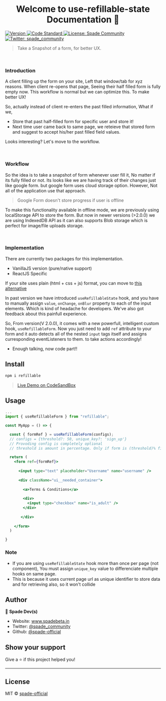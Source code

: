 
<h1 align="center">Welcome to use-refillable-state Documentation 👋</h1>
<p>
  <a href="https://www.npmjs.com/package/use-refillable-state" target="_blank">
    <img alt="Version" src="https://img.shields.io/npm/v/use-refillable-state.svg">
  </a>
  <a href="https://standardjs.com" target="_blank">
    <img alt="Code Standard" src="https://img.shields.io/badge/code_style-standard-brightgreen.svg">
  </a>
  <a href="#" target="_blank">
    <img alt="License: Spade Community" src="https://img.shields.io/badge/License-Spade Community-yellow.svg" />
  </a>
  <a href="https://twitter.com/spade_community" target="_blank">
    <img alt="Twitter: spade_community" src="https://img.shields.io/twitter/follow/spade_community.svg?style=social" />
  </a>
</p>

> Take a Snapshot of a form, for better UX. 

<br/>

### Introduction
A client filling up the form on your site, Left that window/tab for xyz reasons. When client re-opens that page, Seeing their half filled form is fully empty now. This workflow is normal but we can optimize this. To make better UX! 

So, actually instead of client re-enters the past filled information, What if we,
- Store that past half-filled form for specific user and store it!
- Next time user came back to same page, we reteieve that stored form and suggest to accept his/her past filled field values.

Looks interesting? Let's move to the workflow.

<br/>

### Workflow
So the idea is to take a snapshot of form whenever user fill it, No matter if its fully filled or not. Its looks like we are having track of their changes just like google form. but google form uses cloud storage option. However, Not all of the application use that approach.

> Google Form doesn't store progress if user is offline

To make this functionality available in offline mode, we are previously using localStorage API to store the form. 
But now in newer versions (>2.0.0) we are using IndexedDB API as it can also supports Blob storage which is perfect for image/file uploads storage.

<br/>

### Implementation
There are currently two packages for this implementation.
- VanillaJS version (pure/native support)
- ReactJS Specific


If your site uses plain (html + css + js) format, you can move to [this alternative](https://www.npmjs.com/package/refillable-vanilla)

In past version we have introduced `useRefillableState` hook, and you have to manually assign `value`, `onChange`, `onBlur` property to each of the input elements. Which is kind of headache for developers. We've also got feedback about this painfull experience.

So, From version(V 2.0.0), it comes with a new powerfull, intelligent custom hook, `useRefillableForm`. Now you just need to add `ref` attribute to your form and it auto detects all of the nested `input` tags itself and assigns curresponding eventListeners to them. to take actions accordingly!

* Enough talking, now code part!!

## Install

```sh
npm i refillable
```

> [Live Demo on CodeSandBox](https://codesandbox.io/s/refillable-demo-vike3r)

## Usage

```jsx
...
import { useRefillableForm } from "refillable";

const MyApp = () => {

  const { formRef } = useRefillableForm(configs);
  // configs = {threshold?: 50, unique_key?: 'sign_up'}
  // Provoding config is completely optional
  // threshold is amount in percentage. Only if form is (threshold)% filled, then only save it! (defaults to 50)

  return (
    <form ref={formRef}>
    
      <input type="text" placeholder="Username" name="username" />
      
      <div className="ui__needed_container">
      
        <a>Terms & Conditions</a>
        
        <div>
          <input type="checkbox" name="is_adult" />
        </div>
        
       </div>
      
    </form>
  )

}
```



### Note
* If you are using `useRefillableState` hook more than once per page (not component), You must assign `unique_key` value to differenciate multiple hooks on same page.
* This is because it uses current page url as unique identifier to store data and for retrieving also, so it won't collide

## Author

👤 **Spade Dev(s)**

* Website: www.spadebeta.in
* Twitter: [@spade_community](https://twitter.com/spade_community)
* Github: [@spade-official](https://github.com/spade-official)

## Show your support

Give a ⭐️ if this project helped you!

***


## License

MIT © [spade-official](https://github.com/spade-official)

